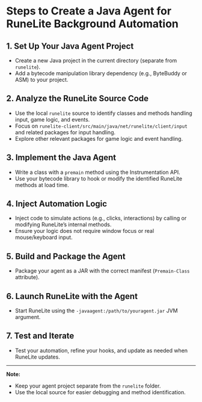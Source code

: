 # Steps to Create a Java Agent for RuneLite Background Automation

## 1. Set Up Your Java Agent Project

-   Create a new Java project in the current directory (separate from `runelite`).
-   Add a bytecode manipulation library dependency (e.g., ByteBuddy or ASM) to your project.

## 2. Analyze the RuneLite Source Code

-   Use the local `runelite` source to identify classes and methods handling input, game logic, and events.
-   Focus on `runelite-client/src/main/java/net/runelite/client/input` and related packages for input handling.
-   Explore other relevant packages for game logic and event handling.

## 3. Implement the Java Agent

-   Write a class with a `premain` method using the Instrumentation API.
-   Use your bytecode library to hook or modify the identified RuneLite methods at load time.

## 4. Inject Automation Logic

-   Inject code to simulate actions (e.g., clicks, interactions) by calling or modifying RuneLite’s internal methods.
-   Ensure your logic does not require window focus or real mouse/keyboard input.

## 5. Build and Package the Agent

-   Package your agent as a JAR with the correct manifest (`Premain-Class` attribute).

## 6. Launch RuneLite with the Agent

-   Start RuneLite using the `-javaagent:/path/to/youragent.jar` JVM argument.

## 7. Test and Iterate

-   Test your automation, refine your hooks, and update as needed when RuneLite updates.

---

**Note:**

-   Keep your agent project separate from the `runelite` folder.
-   Use the local source for easier debugging and method identification.
